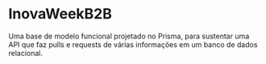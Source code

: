 # InovaWeekB2B
Uma base de modelo funcional projetado no Prisma, para sustentar uma API que faz pulls e requests de várias informações em um banco de dados relacional.
